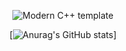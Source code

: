 <div id="title" align=center>

![Modern C++ template][github-sub-title:img]

[![Anurag's GitHub stats](https://github-readme-stats.vercel.app/api?username=Fl0rencess720&show_icons=true&theme=tokyonight)]


</div>



[github-sub-title:img]: https://readme-typing-svg.herokuapp.com?font=Segoe+Script&center=true&lines=Fl0rencess720.
